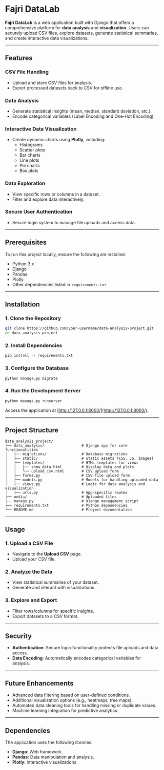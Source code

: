 # Fajri DataLab  

**Fajri DataLab** is a web application built with Django that offers a comprehensive platform for **data analysis** and **visualization**. Users can securely upload CSV files, explore datasets, generate statistical summaries, and create interactive data visualizations.  

---

## Features  

### CSV File Handling  
- Upload and store CSV files for analysis.  
- Export processed datasets back to CSV for offline use.  

### Data Analysis  
- Generate statistical insights (mean, median, standard deviation, etc.).  
- Encode categorical variables (Label Encoding and One-Hot Encoding).  

### Interactive Data Visualization  
- Create dynamic charts using **Plotly**, including:  
  - Histograms  
  - Scatter plots  
  - Bar charts  
  - Line plots  
  - Pie charts  
  - Box plots  

### Data Exploration  
- View specific rows or columns in a dataset.  
- Filter and explore data interactively.  

### Secure User Authentication  
- Secure login system to manage file uploads and access data.  

---

## Prerequisites  

To run this project locally, ensure the following are installed:  
- Python 3.x  
- Django  
- Pandas  
- Plotly  
- Other dependencies listed in `requirements.txt`  

---

## Installation  

### 1. Clone the Repository  
```bash  
git clone https://github.com/your-username/data-analysis-project.git  
cd data-analysis-project  
```  

### 2. Install Dependencies  
```bash  
pip install -r requirements.txt  
```  

### 3. Configure the Database  
```bash  
python manage.py migrate  
```  

### 4. Run the Development Server  
```bash  
python manage.py runserver  
```  
Access the application at [http://127.0.0.1:8000/](http://127.0.0.1:8000/).  

---

## Project Structure  
```  
data_analysis_project/  
├── data_analysis/                 # Django app for core functionalities  
│   ├── migrations/                # Database migrations  
│   ├── static/                    # Static assets (CSS, JS, images)  
│   ├── templates/                 # HTML templates for views  
│   │   ├── show_data.html         # Display data and plots  
│   │   └── upload_csv.html        # CSV upload form  
│   ├── forms.py                   # CSV file upload form  
│   ├── models.py                  # Models for handling uploaded data  
│   ├── views.py                   # Logic for data analysis and visualization  
│   ├── urls.py                    # App-specific routes  
├── media/                         # Uploaded files  
├── manage.py                      # Django management script  
├── requirements.txt               # Python dependencies  
└── README.md                      # Project documentation  
```  

---

## Usage  

### 1. Upload a CSV File  
- Navigate to the **Upload CSV** page.  
- Upload your CSV file.  

### 2. Analyze the Data  
- View statistical summaries of your dataset.  
- Generate and interact with visualizations.  

### 3. Explore and Export  
- Filter rows/columns for specific insights.  
- Export datasets to a CSV format.  

---

## Security  
- **Authentication**: Secure login functionality protects file uploads and data access.  
- **Data Encoding**: Automatically encodes categorical variables for analysis.  

---

## Future Enhancements  
- Advanced data filtering based on user-defined conditions.  
- Additional visualization options (e.g., heatmaps, tree maps).  
- Automated data cleaning tools for handling missing or duplicate values.  
- Machine learning integration for predictive analytics.  

---

## Dependencies  
The application uses the following libraries:  
- **Django**: Web framework.  
- **Pandas**: Data manipulation and analysis.  
- **Plotly**: Interactive visualizations.  
